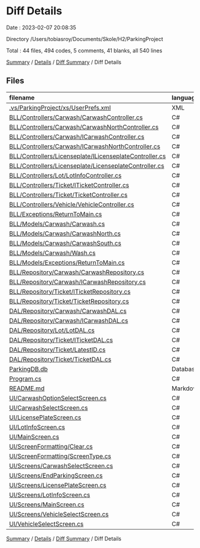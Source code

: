 # Diff Details

Date : 2023-02-07 20:08:35

Directory /Users/tobiasroy/Documents/Skole/H2/ParkingProject

Total : 44 files,  494 codes, 5 comments, 41 blanks, all 540 lines

[Summary](results.md) / [Details](details.md) / [Diff Summary](diff.md) / Diff Details

## Files
| filename | language | code | comment | blank | total |
| :--- | :--- | ---: | ---: | ---: | ---: |
| [.vs/ParkingProject/xs/UserPrefs.xml](/.vs/ParkingProject/xs/UserPrefs.xml) | XML | -7 | 0 | 0 | -7 |
| [BLL/Controllers/Carwash/CarwashController.cs](/BLL/Controllers/Carwash/CarwashController.cs) | C# | -23 | 0 | -7 | -30 |
| [BLL/Controllers/Carwash/CarwashNorthController.cs](/BLL/Controllers/Carwash/CarwashNorthController.cs) | C# | 141 | 0 | 10 | 151 |
| [BLL/Controllers/Carwash/ICarwashController.cs](/BLL/Controllers/Carwash/ICarwashController.cs) | C# | -8 | 0 | -1 | -9 |
| [BLL/Controllers/Carwash/ICarwashNorthController.cs](/BLL/Controllers/Carwash/ICarwashNorthController.cs) | C# | 10 | 1 | 1 | 12 |
| [BLL/Controllers/Licenseplate/ILicenseplateController.cs](/BLL/Controllers/Licenseplate/ILicenseplateController.cs) | C# | 1 | 0 | 0 | 1 |
| [BLL/Controllers/Licenseplate/LicenseplateController.cs](/BLL/Controllers/Licenseplate/LicenseplateController.cs) | C# | 84 | 3 | 4 | 91 |
| [BLL/Controllers/Lot/LotInfoController.cs](/BLL/Controllers/Lot/LotInfoController.cs) | C# | 0 | 0 | -1 | -1 |
| [BLL/Controllers/Ticket/ITicketController.cs](/BLL/Controllers/Ticket/ITicketController.cs) | C# | -2 | 0 | 0 | -2 |
| [BLL/Controllers/Ticket/TicketController.cs](/BLL/Controllers/Ticket/TicketController.cs) | C# | -12 | 0 | -1 | -13 |
| [BLL/Controllers/Vehicle/VehicleController.cs](/BLL/Controllers/Vehicle/VehicleController.cs) | C# | 41 | -1 | 1 | 41 |
| [BLL/Exceptions/ReturnToMain.cs](/BLL/Exceptions/ReturnToMain.cs) | C# | 19 | 0 | 3 | 22 |
| [BLL/Models/Carwash/Carwash.cs](/BLL/Models/Carwash/Carwash.cs) | C# | 17 | 0 | 0 | 17 |
| [BLL/Models/Carwash/CarwashNorth.cs](/BLL/Models/Carwash/CarwashNorth.cs) | C# | 0 | 0 | -1 | -1 |
| [BLL/Models/Carwash/CarwashSouth.cs](/BLL/Models/Carwash/CarwashSouth.cs) | C# | 0 | 0 | -1 | -1 |
| [BLL/Models/Carwash/Wash.cs](/BLL/Models/Carwash/Wash.cs) | C# | 6 | 0 | 1 | 7 |
| [BLL/Models/Exceptions/ReturnToMain.cs](/BLL/Models/Exceptions/ReturnToMain.cs) | C# | -8 | 0 | -1 | -9 |
| [BLL/Repository/Carwash/CarwashRepository.cs](/BLL/Repository/Carwash/CarwashRepository.cs) | C# | 12 | 0 | 3 | 15 |
| [BLL/Repository/Carwash/ICarwashRepository.cs](/BLL/Repository/Carwash/ICarwashRepository.cs) | C# | 3 | 0 | 3 | 6 |
| [BLL/Repository/Ticket/ITicketRepository.cs](/BLL/Repository/Ticket/ITicketRepository.cs) | C# | 1 | 0 | 2 | 3 |
| [BLL/Repository/Ticket/TicketRepository.cs](/BLL/Repository/Ticket/TicketRepository.cs) | C# | 5 | 0 | 0 | 5 |
| [DAL/Repository/Carwash/CarwashDAL.cs](/DAL/Repository/Carwash/CarwashDAL.cs) | C# | 50 | 0 | 2 | 52 |
| [DAL/Repository/Carwash/ICarwashDAL.cs](/DAL/Repository/Carwash/ICarwashDAL.cs) | C# | 4 | 0 | 1 | 5 |
| [DAL/Repository/Lot/LotDAL.cs](/DAL/Repository/Lot/LotDAL.cs) | C# | 12 | 0 | 0 | 12 |
| [DAL/Repository/Ticket/ITicketDAL.cs](/DAL/Repository/Ticket/ITicketDAL.cs) | C# | 1 | 0 | 0 | 1 |
| [DAL/Repository/Ticket/LatestID.cs](/DAL/Repository/Ticket/LatestID.cs) | C# | 7 | 0 | 1 | 8 |
| [DAL/Repository/Ticket/TicketDAL.cs](/DAL/Repository/Ticket/TicketDAL.cs) | C# | 34 | 0 | 0 | 34 |
| [ParkingDB.db](/ParkingDB.db) | Database | 2 | 0 | 1 | 3 |
| [Program.cs](/Program.cs) | C# | 1 | -1 | 0 | 0 |
| [README.md](/README.md) | Markdown | 25 | 0 | 19 | 44 |
| [UI/CarwashOptionSelectScreen.cs](/UI/CarwashOptionSelectScreen.cs) | C# | 0 | 0 | -1 | -1 |
| [UI/CarwashSelectScreen.cs](/UI/CarwashSelectScreen.cs) | C# | -11 | 0 | 0 | -11 |
| [UI/LicensePlateScreen.cs](/UI/LicensePlateScreen.cs) | C# | -8 | 0 | 0 | -8 |
| [UI/LotInfoScreen.cs](/UI/LotInfoScreen.cs) | C# | -9 | 0 | 0 | -9 |
| [UI/MainScreen.cs](/UI/MainScreen.cs) | C# | -36 | -3 | 0 | -39 |
| [UI/ScreenFormatting/Clear.cs](/UI/ScreenFormatting/Clear.cs) | C# | 21 | 3 | 2 | 26 |
| [UI/ScreenFormatting/ScreenType.cs](/UI/ScreenFormatting/ScreenType.cs) | C# | 11 | 0 | 2 | 13 |
| [UI/Screens/CarwashSelectScreen.cs](/UI/Screens/CarwashSelectScreen.cs) | C# | 13 | 0 | 0 | 13 |
| [UI/Screens/EndParkingScreen.cs](/UI/Screens/EndParkingScreen.cs) | C# | 9 | 0 | 0 | 9 |
| [UI/Screens/LicensePlateScreen.cs](/UI/Screens/LicensePlateScreen.cs) | C# | 10 | 0 | 0 | 10 |
| [UI/Screens/LotInfoScreen.cs](/UI/Screens/LotInfoScreen.cs) | C# | 12 | 0 | 0 | 12 |
| [UI/Screens/MainScreen.cs](/UI/Screens/MainScreen.cs) | C# | 62 | 3 | 0 | 65 |
| [UI/Screens/VehicleSelectScreen.cs](/UI/Screens/VehicleSelectScreen.cs) | C# | 11 | 0 | 0 | 11 |
| [UI/VehicleSelectScreen.cs](/UI/VehicleSelectScreen.cs) | C# | -7 | 0 | -1 | -8 |

[Summary](results.md) / [Details](details.md) / [Diff Summary](diff.md) / Diff Details